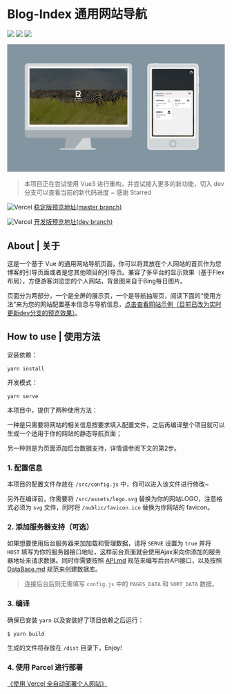 # Blog-Index 通用网站导航

![](https://img.shields.io/badge/Base-Vue2.2-brightgreen.svg)
![](https://img.shields.io/badge/Build-Vue--Cli3-orange.svg)
![](https://img.shields.io/badge/Installer-Yarn-blue.svg)

![](./demo/show.png)

> 本项目正在尝试使用 Vue3 进行重构，并尝试接入更多的新功能，切入 dev 分支可以查看当前的新代码进度 ~ 感谢 Starred

![Vercel](https://therealsujitk-vercel-badge.vercel.app/?app=blog-index) [稳定版预览地址(master branch)](https://blog-index.vercel.app/)

![Vercel](https://therealsujitk-vercel-badge.vercel.app/?app=blog-index-git-dev-esunr) [开发版预览地址(dev branch)](https://blog-index-git-dev-esunr.vercel.app/)

## About | 关于

这是一个基于 Vue 的通用网站导航页面，你可以将其放在个人网站的首页作为您博客的引导页面或者是您其他项目的引导页。兼容了多平台的显示效果（基于Flex布局），方便游客浏览您的个人网站，背景图来自于Bing每日图片。

页面分为两部分，一个是全屏的展示页，一个是导航抽屉页，阅读下面的“使用方法”来为您的网站配置基本信息与导航信息，[点击查看网站示例（目前已改为实时更新dev分支的预览效果）](https://www.esunr.xyz)。

## How to use | 使用方法

安装依赖：

```shell
yarn install
```

开发模式：

```shell
yarn serve
```

本项目中，提供了两种使用方法：

一种是只需要将网站的相关信息按要求填入配置文件，之后再编译整个项目就可以生成一个适用于你的网站的静态导航页面；

另一种则是为页面添加后台数据支持，详情请参阅下文的第2步。

### 1. 配置信息

本项目的配置文件存放在 `/src/config.js` 中，你可以进入该文件进行修改~

另外在编译前，你需要将 `/src/assets/logo.svg` 替换为你的网站LOGO，注意格式必须为 `svg` 文件，同时将 `/oublic/favicon.ico` 替换为你网站的 favicon。

### 2. 添加服务器支持（可选）
如果想要使用后台服务器来加加载和管理数据，请将 `SERVE` 设置为 `true` 并将 `HOST` 填写为你的服务器接口地址，这样前台页面就会使用Ajax来向你添加的服务器地址来请求数据。同时你需要按照 [API.md](./API.md) 规范来编写后台API接口，以及按照 [DataBase.md](./DataBase.md) 规范来创建数据库。

> 连接后台后则无需填写 `config.js` 中的 `PAGES_DATA` 和 `SORT_DATA` 数据。

### 3. 编译
确保已安装 `yarn` 以及安装好了项目依赖之后运行：

```
$ yarn build
```

生成的文件将存放在 `/dist` 目录下，Enjoy!

### 4. 使用 Parcel 进行部署

[《使用 Vercel 全自动部署个人网站》](https://blog.esunr.xyz/2022/07/0cce6064286a.html)
